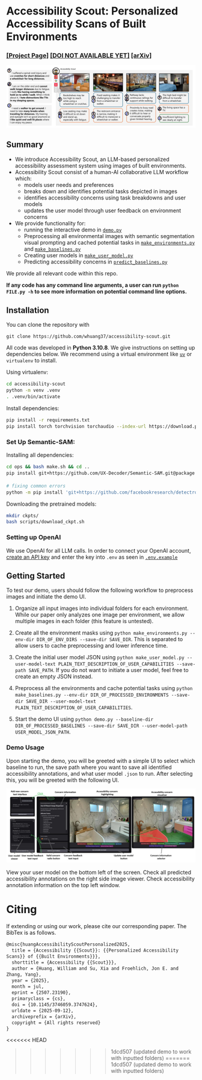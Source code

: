 # Accessibility Scout: Personalized Accessibility Scans of Built Environments

### [[Project Page]]() [[DOI NOT AVAILABLE YET]]() [[arXiv]](https://www.arxiv.org/abs/2507.23190)

![Teaser Image](./assets/teaser.png)

## Summary
- We introduce Accessibility Scout, an LLM-based personalized accessibility assessment system using images of built environments.
- Accessibility Scout consist of a human-AI collaborative LLM workflow which:
    - models user needs and preferences
    - breaks down and identifies potential tasks depicted in images
    - identifies accessibility concerns using task breakdowns and user models
    - updates the user model through user feedback on environment concerns
- We provide functionality for:
    - running the interactive demo in [```demo.py```](./demo.py)
    - Preprocessing all environmental images with semantic segmentation visual prompting and cached potential tasks in [```make_environments.py```](./make_environments.py) and [```make_baselines.py```](./make_baselines.py)
    - Creating user models in [```make_user_model.py```](./make_user_model.py)
    - Predicting accessibility concerns in [```predict_baselines.py```](./predict_baselines.py)

We provide all relevant code within this repo.

**If any code has any command line arguments, a user can run `python FILE.py -h` to see more information on potential command line options.**


## Installation

You can clone the repository with

```
git clone https://github.com/whuang37/accessibility-scout.git
```

All code was developed in **Python 3.10.8**. We give instructions on setting up dependencies below. We recommend using a virtual environment like [```uv```](https://docs.astral.sh/uv/) or ```virtualenv``` to install.

Using virtualenv:
```bash
cd accessibility-scout
python -m venv .venv
. .venv/bin/activate

```

Install dependencies:

```bash
pip install -r requirements.txt
pip install torch torchvision torchaudio --index-url https://download.pytorch.org/whl/cu118 # CUDA 11.8. Install Torch based on your local machine
```

### Set Up Semantic-SAM:

Installing all dependencies:
```bash
cd ops && bash make.sh && cd ..
pip install git+https://github.com/UX-Decoder/Semantic-SAM.git@package

# fixing common errors
python -m pip install 'git+https://github.com/facebookresearch/detectron2.git'
```

Downloading the pretrained models:
```bash
mkdir ckpts/
bash scripts/download_ckpt.sh
```

### Setting up OpenAI
We use OpenAI for all LLM calls. In order to connect your OpenAI account, [create an API key](https://platform.openai.com/docs/quickstart/create-and-export-an-api-key) and enter the key into ```.env``` as seen in [```.env.example```](./.env.example)


## Getting Started
To test our demo, users should follow the following workflow to preprocess images and initiate the demo UI.

1. Organize all input images into individual folders for each environment. While our paper only analyzes one image per environment, we allow multiple images in each folder (this feature is untested).

2. Create all the environment masks using ```python make_environments.py --env-dir DIR_OF_ENV_DIRS --save-dir SAVE_DIR```. This is separated to allow users to cache preprocessing and lower inference time.

3. Create the initial user model JSON using ```python make_user_model.py --user-model-text PLAIN_TEXT_DESCRIPTION_OF_USER_CAPABILITIES --save-path SAVE_PATH```. If you do not want to initiate a user model, feel free to create an empty JSON instead.

4. Preprocess all the environments and cache potential tasks using ```python make_baselines.py --env-dir DIR_OF_PROCESSED_ENVIRONMENTS --save-dir SAVE_DIR --user-model-text PLAIN_TEXT_DESCRIPTION_OF_USER_CAPABILITIES```.

5. Start the demo UI using ```python demo.py --baseline-dir DIR_OF_PROCESSED_BASELINES --save-dir SAVE_DIR --user-model-path USER_MODEL_JSON_PATH```.

### Demo Usage
Upon starting the demo, you will be greeted with a simple UI to select which baseline to run, the save path where you want to save all identified accessibility annotations, and what user model ```.json``` to run. After selecting this, you will be greeted with the following UI.

![Demo UI](./assets/demo-ui.jpg)

View your user model on the bottom left of the screen. Check all predicted accessibility annotations on the right side image viewer. Check accessibility annotation information on the top left window.

# Citing
If extending or using our work, please cite our corresponding paper. The BibTex is as follows.

```
@misc{huangAccessibilityScoutPersonalized2025,
  title = {Accessibility {{Scout}}: {{Personalized Accessibility Scans}} of {{Built Environments}}},
  shorttitle = {Accessibility {{Scout}}},
  author = {Huang, William and Su, Xia and Froehlich, Jon E. and Zhang, Yang},
  year = {2025},
  month = jul,
  eprint = {2507.23190},
  primaryclass = {cs},
  doi = {10.1145/3746059.3747624},
  urldate = {2025-09-12},
  archiveprefix = {arXiv},
  copyright = {All rights reserved}
}

```
<<<<<<< HEAD
>>>>>>> 1dcd507 (updated demo to work with inputted folders)
=======
>>>>>>> 1dcd507 (updated demo to work with inputted folders)
